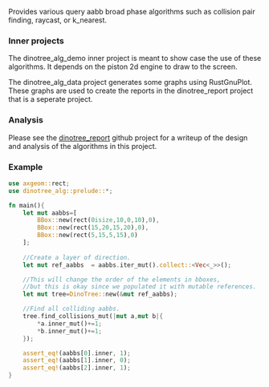 Provides various query aabb broad phase algorithms such as collision pair finding, raycast, or k_nearest. 

### Inner projects

The dinotree_alg_demo inner project is meant to show case the use of these algorithms. It depends on the piston 2d engine to draw to the screen. 

The dinotree_alg_data project generates some graphs using RustGnuPlot. These graphs are used to create the reports in the dinotree_report project that is a seperate project.

### Analysis

Please see the [dinotree_report](https://github.com/tiby312/dinotree_report) github project for a writeup of the design and analysis of the algorithms in this project.

### Example

```rust
use axgeom::rect;
use dinotree_alg::prelude::*;

fn main(){
	let mut aabbs=[
		BBox::new(rect(0isize,10,0,10),0),    
		BBox::new(rect(15,20,15,20),0), 
		BBox::new(rect(5,15,5,15),0)
	];
	
	//Create a layer of direction.
	let mut ref_aabbs  = aabbs.iter_mut().collect::<Vec<_>>();

	//This will change the order of the elements in bboxes,
	//but this is okay since we populated it with mutable references.	
	let mut tree=DinoTree::new(&mut ref_aabbs);

	//Find all colliding aabbs.
	tree.find_collisions_mut(|mut a,mut b|{
		*a.inner_mut()+=1;
		*b.inner_mut()+=1;
	});

	assert_eq!(aabbs[0].inner, 1);
	assert_eq!(aabbs[1].inner, 0);
	assert_eq!(aabbs[2].inner, 1);
}

```
